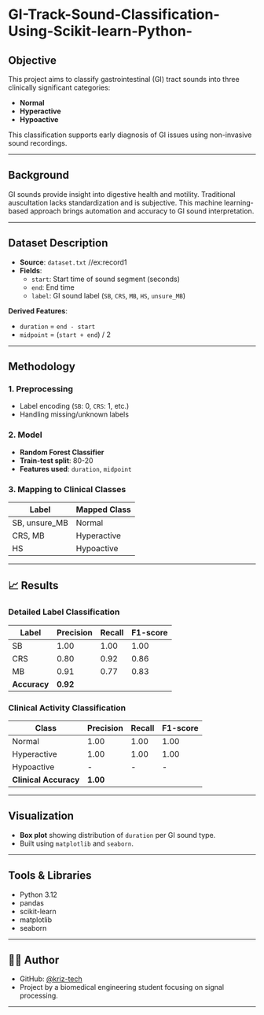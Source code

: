 # GI-Track-Sound-Classification-Using-Scikit-learn-Python-

##  Objective
This project aims to classify gastrointestinal (GI) tract sounds into three clinically significant categories:
- **Normal**
- **Hyperactive**
- **Hypoactive**

This classification supports early diagnosis of GI issues using non-invasive sound recordings.

---

##  Background
GI sounds provide insight into digestive health and motility. Traditional auscultation lacks standardization and is subjective. This machine learning-based approach brings automation and accuracy to GI sound interpretation.

---

##  Dataset Description
- **Source**: `dataset.txt` //ex:record1
- **Fields**:
  - `start`: Start time of sound segment (seconds)
  - `end`: End time
  - `label`: GI sound label (`SB`, `CRS`, `MB`, `HS`, `unsure_MB`)

**Derived Features**:
- `duration` = `end - start`
- `midpoint` = (`start + end`) / 2

---

## Methodology

### 1. Preprocessing
- Label encoding (`SB`: 0, `CRS`: 1, etc.)
- Handling missing/unknown labels

### 2. Model
- **Random Forest Classifier**
- **Train-test split**: 80-20
- **Features used**: `duration`, `midpoint`

### 3. Mapping to Clinical Classes
| Label       | Mapped Class  |
|-------------|----------------|
| SB, unsure_MB | Normal        |
| CRS, MB       | Hyperactive   |
| HS            | Hypoactive    |

---

## 📈 Results

### Detailed Label Classification
| Label | Precision | Recall | F1-score |
|-------|-----------|--------|----------|
| SB    | 1.00      | 1.00   | 1.00     |
| CRS   | 0.80      | 0.92   | 0.86     |
| MB    | 0.91      | 0.77   | 0.83     |
| **Accuracy** | **0.92** |

### Clinical Activity Classification
| Class       | Precision | Recall | F1-score |
|-------------|-----------|--------|----------|
| Normal      | 1.00      | 1.00   | 1.00     |
| Hyperactive | 1.00      | 1.00   | 1.00     |
| Hypoactive  | -         | -      | -        |
| **Clinical Accuracy** | **1.00** |

---

##  Visualization
- **Box plot** showing distribution of `duration` per GI sound type.
- Built using `matplotlib` and `seaborn`.

---

##  Tools & Libraries
- Python 3.12
- pandas
- scikit-learn
- matplotlib
- seaborn

---

## 🧑‍💻 Author
- GitHub: [@kriz-tech](https://github.com/kriz-tech)
- Project by a biomedical engineering student focusing on signal processing.

---


